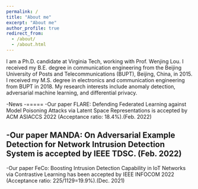 ```yaml
---
permalink: /
title: "About me"
excerpt: "About me"
author_profile: true
redirect_from: 
  - /about/
  - /about.html
---
```


I am a Ph.D. candidate at Virginia Tech, working with Prof. Wenjing Lou. I received my B.E. degree in communication engineering from the Beijing University of Posts and Telecommunications (BUPT), Beijing, China, in 2015. I received my M.S. degree in electronics and communication engineering from BUPT in 2018. 
My research interests include anomaly detection, adversarial machine learning, and differential privacy.

-News
-=====
-Our paper FLARE: Defending Federated Learning against Model Poisoning Attacks via Latent Space Representations is accepted by ACM ASIACCS 2022 (Acceptance ratio: 18.4%).(Feb. 2022)

-Our paper MANDA: On Adversarial Example Detection for Network Intrusion Detection System is accepted by IEEE TDSC. (Feb. 2022)
-
-Our paper FeCo: Boosting Intrusion Detection Capability in IoT Networks via Contrastive Learning has been accepted by IEEE INFOCOM 2022 (Acceptance ratio: 225/1129=19.9%).(Dec. 2021)
